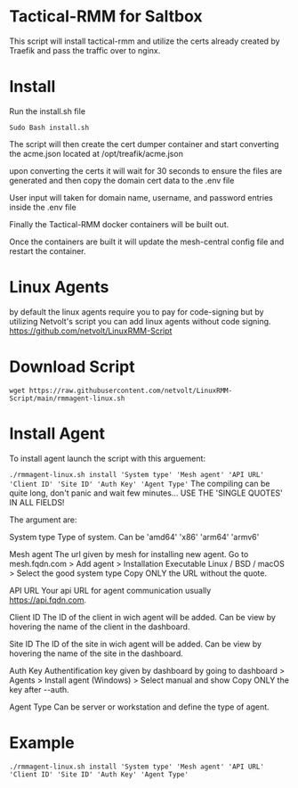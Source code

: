 # Tactical-RMM for Saltbox
This script will install tactical-rmm and utilize the certs already created by Traefik and pass the traffic over to nginx.

# Install
Run the install.sh file 

```Sudo Bash install.sh```

The script will then create the cert dumper container and start converting the acme.json located at /opt/treafik/acme.json

upon converting the certs it will wait for 30 seconds to ensure the files are generated and then copy the domain cert data to the .env file

User input will taken for domain name, username, and password entries inside the .env file

Finally the Tactical-RMM docker containers will be built out.

Once the containers are built it will update the mesh-central config file and restart the container.

# Linux Agents
by default the linux agents require you to pay for code-signing but by utilizing Netvolt's script you can add linux agents without code signing. 
https://github.com/netvolt/LinuxRMM-Script

# Download Script
```wget https://raw.githubusercontent.com/netvolt/LinuxRMM-Script/main/rmmagent-linux.sh```

# Install Agent
To install agent launch the script with this arguement:

```./rmmagent-linux.sh install 'System type' 'Mesh agent' 'API URL' 'Client ID' 'Site ID' 'Auth Key' 'Agent Type'```
The compiling can be quite long, don't panic and wait few minutes... USE THE 'SINGLE QUOTES' IN ALL FIELDS!

The argument are:

System type
Type of system. Can be 'amd64' 'x86' 'arm64' 'armv6'

Mesh agent
The url given by mesh for installing new agent. Go to mesh.fqdn.com > Add agent > Installation Executable Linux / BSD / macOS > Select the good system type Copy ONLY the URL without the quote.

API URL
Your api URL for agent communication usually https://api.fqdn.com.

Client ID
The ID of the client in wich agent will be added. Can be view by hovering the name of the client in the dashboard.

Site ID
The ID of the site in wich agent will be added. Can be view by hovering the name of the site in the dashboard.

Auth Key
Authentification key given by dashboard by going to dashboard > Agents > Install agent (Windows) > Select manual and show Copy ONLY the key after --auth.

Agent Type
Can be server or workstation and define the type of agent.

# Example
```./rmmagent-linux.sh install 'System type' 'Mesh agent' 'API URL' 'Client ID' 'Site ID' 'Auth Key' 'Agent Type'```
